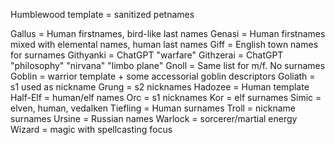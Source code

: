 Humblewood template = sanitized petnames

Gallus = Human firstnames, bird-like last names
Genasi = Human firstnames mixed with elemental names, human last names
Giff = English town names for surnames
Githyanki = ChatGPT "warfare"
Githzerai = ChatGPT "philosophy" "nirvana" "limbo plane"
Gnoll = Same list for m/f. No surnames
Goblin = warrior template + some accessorial goblin descriptors
Goliath = s1 used as nickname
Grung = s2 nicknames
Hadozee = Human template
Half-Elf = human/elf names
Orc = s1 nicknames
Kor = elf surnames
Simic = elven, human, vedalken
Tiefling = Human surnames
Troll = nickname surnames
Ursine = Russian names
Warlock = sorcerer/martial energy
Wizard = magic with spellcasting focus